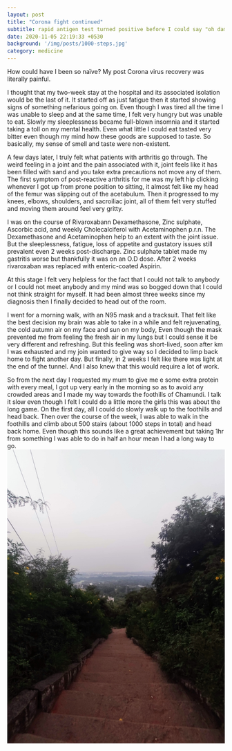 ```yaml
---
layout: post
title: "Corona fight continued"
subtitle: rapid antigen test turned positive before I could say "oh damn!"
date: 2020-11-05 22:19:33 +0530
background: '/img/posts/1000-steps.jpg'
category: medicine
---
```

How could have I been so naïve? My post Corona virus recovery was literally painful. 

I thought that my two-week stay at the hospital and its associated isolation would be the last of it. It started off as just  fatigue then it started showing signs of something nefarious going on. Even though I was tired all the time I was unable to sleep and at the same time, I felt very hungry but was unable to eat. Slowly my sleeplessness became full-blown insomnia and it started taking a toll on my mental health. Even what little I could eat tasted very bitter even though my mind how these goods are supposed to taste. So basically, my sense of smell and taste were non-existent. 

A few days later, I truly felt what patients with arthritis go through. The weird feeling in a joint and the pain associated with it, joint feels like it has been filled with sand and you take extra precautions not move any of them. The first symptom of post-reactive arthritis for me was my left hip clicking whenever I got up from prone position to sitting, it almost felt like my head of the femur was slipping out of the acetabulum. Then it progressed to my knees, elbows, shoulders, and sacroiliac joint, all of them felt very stuffed and moving them around feel very gritty. 

I was on the course of Rivaroxabann Dexamethasone, Zinc sulphate, Ascorbic acid, and weekly Cholecalciferol with Acetaminophen p.r.n. The Dexamethasone and Acetaminophen help to an extent with the joint issue. But the sleeplessness, fatigue, loss of appetite and gustatory issues still prevalent even 2 weeks post-discharge. Zinc sulphate tablet made my gastritis worse but thankfully it was on an O.D dose. After 2 weeks rivaroxaban was replaced with enteric-coated Aspirin.

At this stage I felt very helpless for the fact that I could not talk to anybody or I could not meet anybody and my mind was so bogged down that I could not think straight for myself. It had been almost three weeks since my diagnosis then I finally decided to head out of the room.

I went for a morning walk, with an N95 mask and a tracksuit. That felt like the best decision my brain was able to take in a while and felt rejuvenating, the cold autumn air on my face and sun on my body,  Even though the mask prevented me from feeling the fresh air in my lungs but I could sense it be very different and refreshing. But this feeling was short-lived, soon after km I was exhausted and my join wanted to give way so I decided to limp back home to fight another day. But finally, in 2 weeks I felt like there was light at the end of the tunnel. And I also knew that this would require a lot of work.

So from the next day I requested my mum to give me e some extra protein with every meal, I got up very early in the morning so as to avoid any crowded areas and I made my way towards the foothills of Chamundi. I talk it slow even though I felt I could do a little more the girls this was about the long game. On the first day, all I could do slowly walk up to the foothills and head back. Then over the course of the week, I was able to walk in the foothills and climb about 500 stairs (about 1000 steps in total) and head back home. Even though this sounds like a great achievement but taking 1hr from something I was able to do in half an hour mean I had a long way to go.
![A long way to go](/img/posts/steps-down.jpg "A long way to go")
